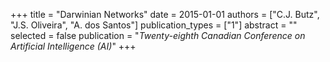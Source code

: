 +++
title = "Darwinian Networks"
date = 2015-01-01
authors = ["C.J. Butz", "J.S. Oliveira", "A. dos Santos"]
publication_types = ["1"]
abstract = ""
selected = false
publication = "*Twenty-eighth Canadian Conference on Artificial Intelligence (AI)*"
+++


